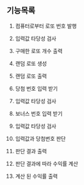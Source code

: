 ## 기능목록

1. 컴퓨터로부터 로또 번호 발행


3. 입력값 타당성 검사

4. 구매한 로또 개수 출력

5. 랜덤 로또 생성

6. 랜덤 로또 출력

7. 당첨 번호 입력 받기

8. 입력값 타당성 검사

9. 보너스 번호 입력 받기

10. 입력값 타당성 검사

11. 입력값과 당첨번호 판단

12. 판단 결과 출력

13. 판단 결과에 따라 수익률 계산

14. 계산 된 수익률 출력
